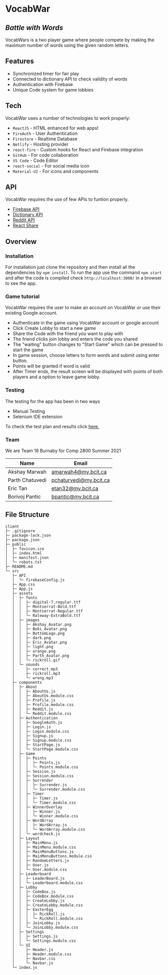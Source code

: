 # VocabWar

## _Battle with Words_

VocabWars is a two player game where people compete by making the maximum number of words using the given random letters.

## Features

- Synchronized timer for fair play
- Connected to dictionary API to check validity of words
- Authentication with Firebase
- Unique Code system for game lobbies

## Tech

VocabWar uses a number of technologies to work properly:

- `ReactJS` - HTML enhanced for web apps!
- `FireAuth` - User Authentication
- `Firestore` - Realtime Database
- `Netlify` - Hosting provider
- `react-fire` - Custom hooks for React and Firebase integration
- `GitHub` - For code collaboration
- `VS Code` - Code Editor
- `react-social` - For social media icon
- `Material-UI` - For icons and components

## API

VocabWar requires the use of few APIs to funtion properly.

- [Firebase API](https://firebase.google.com/docs/reference)
- [Dictionary API](https://dictionaryapi.dev/)
- [Reddit API](https://www.reddit.com/dev/api/)
- [React Share](https://www.npmjs.com/package/react-share)

## Overview

### Installation

For installation just clone the repository and then install all the dependencies by `npm install`.
To run the app use the command `npm start` and after the code is compiled check `http://localhost:3000/` in a browser to see the app.


### Game tutorial

VocabWar requires the user to make an account on VocabWar or use their existing Google account.

- Authenticate in the game using VocabWar account or google account
- Click Create Lobby to start a new game
- Share the Code with the friend you want to play with
- The friend clicks join lobby and enters the code you shared
- The "waiting" button changes to "Start Game" which can be pressed to start the game
- In game session, choose letters to form words and submit using enter button.
- Points will be granted if word is valid
- After Timer ends, the result screen will be displayed with points of both players and a option to leave game lobby.

### Testing 

The testing for the app has been in two ways

- Manual Testing
- Selenium IDE extension

To check the test plan and results click [here.](https://docs.google.com/spreadsheets/d/1AlxlwN3Q0pNr2RjthexjCvG1_qoovl7bYUKQMjRTaCs/edit#gid=394496370)

### Team

We are Team 16 Burnaby for Comp 2800 Summer 2021

| Name            | Email                  |
| --------------- | ---------------------- |
| Akshay Marwah   | amarwah4@my.bcit.ca    |
| Parth Chatuvedi | pchaturvedi@my.bcit.ca |
| Eric Tan        | etan32@my.bcit.ca      |
| Borivoj Pantic  | bpantic@my.bcit.ca     |

## File Structure

```
client
├─ .gitignore
├─ package-lock.json
├─ package.json
├─ public
│  ├─ favicon.ico
│  ├─ index.html
│  ├─ manifest.json
│  └─ robots.txt
├─ README.md
└─ src
   ├─ API
   │  └─ firebaseConfig.js
   ├─ App.css
   ├─ App.js
   ├─ assets
   │  ├─ fonts
   │  │  ├─ digital-7.regular.ttf
   │  │  ├─ Montserrat-Bold.ttf
   │  │  ├─ Montserrat-Regular.ttf
   │  │  └─ Raleway-ExtraBold.ttf
   │  ├─ images
   │  │  ├─ Akshay_Avatar.png
   │  │  ├─ Boki_Avatar.png
   │  │  ├─ BottomLogo.png
   │  │  ├─ dark.png
   │  │  ├─ Eric_Avatar.png
   │  │  ├─ light.png
   │  │  ├─ orange.png
   │  │  ├─ Parth_Avatar.png
   │  │  └─ rickroll.gif
   │  └─ sounds
   │     ├─ correct.mp3
   │     ├─ rickroll.mp3
   │     └─ wrong.mp3
   ├─ components
   │  ├─ About
   │  │  ├─ AboutUs.js
   │  │  ├─ AboutUs.module.css
   │  │  ├─ Profile.js
   │  │  ├─ Profile.module.css
   │  │  ├─ Reddit.js
   │  │  └─ Reddit.module.css
   │  ├─ Authentication
   │  │  ├─ GoogleAuth.js
   │  │  ├─ Login.js
   │  │  ├─ Login.module.css
   │  │  ├─ Signup.js
   │  │  ├─ Signup.module.css
   │  │  ├─ StartPage.js
   │  │  └─ StartPage.module.css
   │  ├─ Game
   │  │  ├─ Points
   │  │  │  ├─ Points.js
   │  │  │  └─ Points.module.css
   │  │  ├─ Session.js
   │  │  ├─ Session.module.css
   │  │  ├─ Surrender
   │  │  │  ├─ Surrender.js
   │  │  │  └─ Surrender.module.css
   │  │  ├─ Timer
   │  │  │  ├─ Timer.js
   │  │  │  └─ Timer.module.css
   │  │  ├─ WinnerOverlay
   │  │  │  ├─ Winner.js
   │  │  │  └─ Winner.module.css
   │  │  ├─ WordArray
   │  │  │  ├─ WordArray.js
   │  │  │  └─ WordArray.module.css
   │  │  └─ wordcheck.js
   │  ├─ Layout
   │  │  ├─ MainMenu.js
   │  │  ├─ MainMenu.module.css
   │  │  ├─ MainMenuButtons.js
   │  │  ├─ MainMenuButtons.module.css
   │  │  ├─ RandomLetters.js
   │  │  ├─ User.js
   │  │  └─ User.module.css
   │  ├─ Leaderboard
   │  │  ├─ LeaderBoard.js
   │  │  └─ Leaderboard.module.css
   │  ├─ Lobby
   │  │  ├─ CodeBox.js
   │  │  ├─ CodeBox.module.css
   │  │  ├─ CreateLobby.js
   │  │  ├─ CreateLobby.module.css
   │  │  ├─ EasterEgg
   │  │  │  ├─ RickRoll.js
   │  │  │  └─ RickRoll.module.css
   │  │  ├─ JoinLobby.js
   │  │  └─ JoinLobby.module.css
   │  ├─ Settings
   │  │  ├─ Settings.js
   │  │  └─ Settings.module.css
   │  └─ UI
   │     ├─ Header.js
   │     ├─ Header.module.css
   │     ├─ Navbar.css
   │     └─ Navbar.js
   └─ index.js
```
